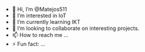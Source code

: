 - 👋 Hi, I’m @Matejos511
- 👀 I’m interested in IoT
- 🌱 I’m currently learning IKT
- 💞️ I’m looking to collaborate on interesting projects.
- 📫 How to reach me ...
- ⚡ Fun fact: ...

<!---
Matejos511/Matejos511 is a ✨ special ✨ repository because its `README.md` (this file) appears on your GitHub profile.
You can click the Preview link to take a look at your changes.
--->
